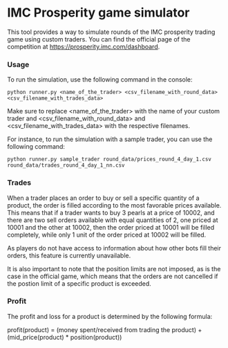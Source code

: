 # IMC Prosperity game simulator

This tool provides a way to simulate rounds of the IMC prosperity trading game using custom traders. You can find the official page of the competition at https://prosperity.imc.com/dashboard.

### Usage
To run the simulation, use the following command in the console:


```
python runner.py <name_of_the_trader> <csv_filename_with_round_data> <csv_filename_with_trades_data>
```
Make sure to replace <name_of_the_trader> with the name of your custom trader and <csv_filename_with_round_data> and <csv_filename_with_trades_data> with the respective filenames.

For instance, to run the simulation with a sample trader, you can use the following command:
```
python runner.py sample_trader round_data/prices_round_4_day_1.csv round_data/trades_round_4_day_1_nn.csv
```
### Trades
When a trader places an order to buy or sell a specific quantity of a product, the order is filled according to the most favorable prices available. This means that if a trader wants to buy 3 pearls at a price of 10002, and there are two sell orders available with equal quantities of 2, one priced at 10001 and the other at 10002, then the order priced at 10001 will be filled completely, while only 1 unit of the order priced at 10002 will be filled.

As players do not have access to information about how other bots fill their orders, this feature is currently unavailable.

It is also important to note that the position limits are not imposed, as is the case in the official game, which means that the orders are not cancelled if the postion limit of a specific product is exceeded.
### Profit
The profit and loss for a product is determined by the following formula:

profit(product) = (money spent/received from trading the product) + (mid_price(product) * position(product))
